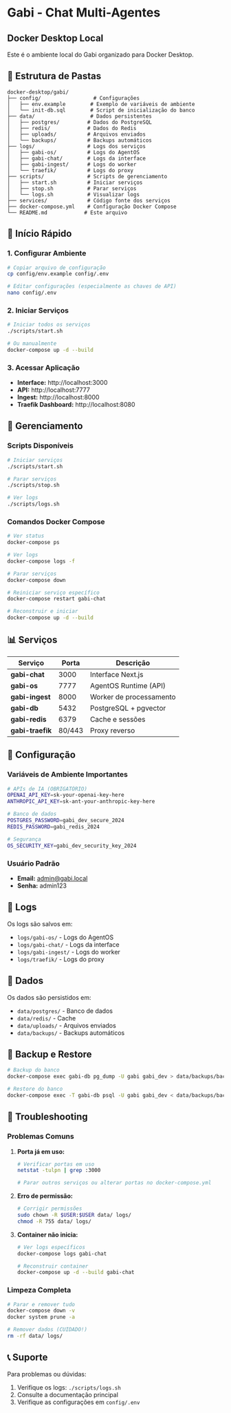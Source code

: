 # Gabi - Chat Multi-Agentes
## Docker Desktop Local

Este é o ambiente local do Gabi organizado para Docker Desktop.

## 📁 Estrutura de Pastas

```
docker-desktop/gabi/
├── config/                 # Configurações
│   ├── env.example        # Exemplo de variáveis de ambiente
│   └── init-db.sql        # Script de inicialização do banco
├── data/                  # Dados persistentes
│   ├── postgres/         # Dados do PostgreSQL
│   ├── redis/            # Dados do Redis
│   ├── uploads/          # Arquivos enviados
│   └── backups/          # Backups automáticos
├── logs/                 # Logs dos serviços
│   ├── gabi-os/          # Logs do AgentOS
│   ├── gabi-chat/        # Logs da interface
│   ├── gabi-ingest/      # Logs do worker
│   └── traefik/          # Logs do proxy
├── scripts/              # Scripts de gerenciamento
│   ├── start.sh          # Iniciar serviços
│   ├── stop.sh           # Parar serviços
│   └── logs.sh           # Visualizar logs
├── services/             # Código fonte dos serviços
├── docker-compose.yml    # Configuração Docker Compose
└── README.md            # Este arquivo
```

## 🚀 Início Rápido

### 1. Configurar Ambiente

```bash
# Copiar arquivo de configuração
cp config/env.example config/.env

# Editar configurações (especialmente as chaves de API)
nano config/.env
```

### 2. Iniciar Serviços

```bash
# Iniciar todos os serviços
./scripts/start.sh

# Ou manualmente
docker-compose up -d --build
```

### 3. Acessar Aplicação

- **Interface:** http://localhost:3000
- **API:** http://localhost:7777
- **Ingest:** http://localhost:8000
- **Traefik Dashboard:** http://localhost:8080

## 🔧 Gerenciamento

### Scripts Disponíveis

```bash
# Iniciar serviços
./scripts/start.sh

# Parar serviços
./scripts/stop.sh

# Ver logs
./scripts/logs.sh
```

### Comandos Docker Compose

```bash
# Ver status
docker-compose ps

# Ver logs
docker-compose logs -f

# Parar serviços
docker-compose down

# Reiniciar serviço específico
docker-compose restart gabi-chat

# Reconstruir e iniciar
docker-compose up -d --build
```

## 📊 Serviços

| Serviço | Porta | Descrição |
|---------|-------|-----------|
| **gabi-chat** | 3000 | Interface Next.js |
| **gabi-os** | 7777 | AgentOS Runtime (API) |
| **gabi-ingest** | 8000 | Worker de processamento |
| **gabi-db** | 5432 | PostgreSQL + pgvector |
| **gabi-redis** | 6379 | Cache e sessões |
| **gabi-traefik** | 80/443 | Proxy reverso |

## 🔐 Configuração

### Variáveis de Ambiente Importantes

```bash
# APIs de IA (OBRIGATÓRIO)
OPENAI_API_KEY=sk-your-openai-key-here
ANTHROPIC_API_KEY=sk-ant-your-anthropic-key-here

# Banco de dados
POSTGRES_PASSWORD=gabi_dev_secure_2024
REDIS_PASSWORD=gabi_redis_2024

# Segurança
OS_SECURITY_KEY=gabi_dev_security_key_2024
```

### Usuário Padrão

- **Email:** admin@gabi.local
- **Senha:** admin123

## 📝 Logs

Os logs são salvos em:
- `logs/gabi-os/` - Logs do AgentOS
- `logs/gabi-chat/` - Logs da interface
- `logs/gabi-ingest/` - Logs do worker
- `logs/traefik/` - Logs do proxy

## 💾 Dados

Os dados são persistidos em:
- `data/postgres/` - Banco de dados
- `data/redis/` - Cache
- `data/uploads/` - Arquivos enviados
- `data/backups/` - Backups automáticos

## 🔄 Backup e Restore

```bash
# Backup do banco
docker-compose exec gabi-db pg_dump -U gabi gabi_dev > data/backups/backup-$(date +%Y%m%d).sql

# Restore do banco
docker-compose exec -T gabi-db psql -U gabi gabi_dev < data/backups/backup-20241219.sql
```

## 🐛 Troubleshooting

### Problemas Comuns

1. **Porta já em uso:**
   ```bash
   # Verificar portas em uso
   netstat -tulpn | grep :3000
   
   # Parar outros serviços ou alterar portas no docker-compose.yml
   ```

2. **Erro de permissão:**
   ```bash
   # Corrigir permissões
   sudo chown -R $USER:$USER data/ logs/
   chmod -R 755 data/ logs/
   ```

3. **Container não inicia:**
   ```bash
   # Ver logs específicos
   docker-compose logs gabi-chat
   
   # Reconstruir container
   docker-compose up -d --build gabi-chat
   ```

### Limpeza Completa

```bash
# Parar e remover tudo
docker-compose down -v
docker system prune -a

# Remover dados (CUIDADO!)
rm -rf data/ logs/
```

## 📞 Suporte

Para problemas ou dúvidas:
1. Verifique os logs: `./scripts/logs.sh`
2. Consulte a documentação principal
3. Verifique as configurações em `config/.env`

